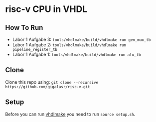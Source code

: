 # risc-v CPU in VHDL

## How To Run
- Labor 1 Aufgabe 3: `tools/vhdlmake/build/vhdlmake run gen_mux_tb`
- Labor 1 Aufgabe 2: `tools/vhdlmake/build/vhdlmake run pipeline_register_tb`
- Labor 1 Aufgabe 1: `tools/vhdlmake/build/vhdlmake run alu_tb`

## Clone
Clone this repo using: ``git clone --recursive https://github.com/gigalasr/risc-v.git``

## Setup
Before you can run [vhdlmake](https://github.com/gigalasr/vhdlmake) you need to run ``source setup.sh``.